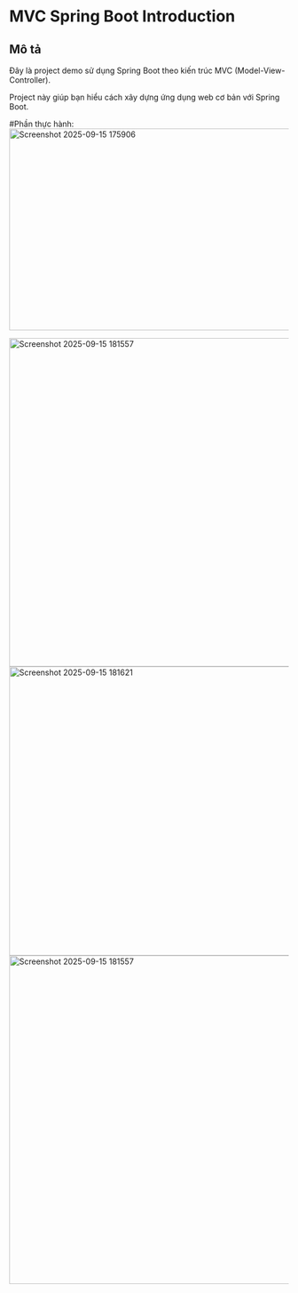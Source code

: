 # MVC Spring Boot Introduction

## Mô tả

Đây là project demo sử dụng Spring Boot theo kiến trúc MVC (Model-View-Controller).

Project này giúp bạn hiểu cách xây dựng ứng dụng web cơ bản với Spring Boot.

#Phần thực hành:
<img width="1563" height="363" alt="Screenshot 2025-09-15 175906" src="https://github.com/user-attachments/assets/1debff9a-3990-485b-b025-cef96bbc838d" />

<img width="887" height="591" alt="Screenshot 2025-09-15 181557" src="https://github.com/user-attachments/assets/9128f0fb-3e4b-4a3a-8f13-2e6a7fcbd8e9" />

<img width="1615" height="520" alt="Screenshot 2025-09-15 181621" src="https://github.com/user-attachments/assets/e93b957c-3d3c-4052-94f5-a7ea6306fef9" />

<img width="887" height="591" alt="Screenshot 2025-09-15 181557" src="https://github.com/user-attachments/assets/f2fe94e7-0b48-4404-9daa-29689dfd02b3" />
